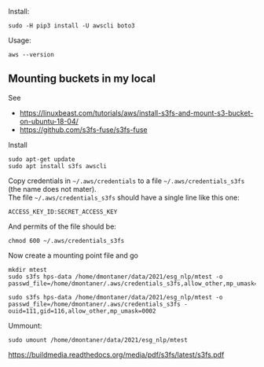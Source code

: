 

Install:

    sudo -H pip3 install -U awscli boto3

Usage:

    aws --version


Mounting buckets in my local
--------------------------------------------------------------------------------

See

- <https://linuxbeast.com/tutorials/aws/install-s3fs-and-mount-s3-bucket-on-ubuntu-18-04/>
- <https://github.com/s3fs-fuse/s3fs-fuse>


Install

    sudo apt-get update
    sudo apt install s3fs awscli

Copy credentials in `~/.aws/credentials` to a file `~/.aws/credentials_s3fs` (the name does not mater).  
The file `~/.aws/credentials_s3fs` should have a single line like this one:

    ACCESS_KEY_ID:SECRET_ACCESS_KEY

And permits of the file should be:

    chmod 600 ~/.aws/credentials_s3fs

Now create a mounting point file and go

    mkdir mtest
    sudo s3fs hps-data /home/dmontaner/data/2021/esg_nlp/mtest -o passwd_file=/home/dmontaner/.aws/credentials_s3fs,allow_other,mp_umask=0002

    sudo s3fs hps-data /home/dmontaner/data/2021/esg_nlp/mtest -o passwd_file=/home/dmontaner/.aws/credentials_s3fs -ouid=111,gid=116,allow_other,mp_umask=0002

Ummount:

    sudo umount /home/dmontaner/data/2021/esg_nlp/mtest

https://buildmedia.readthedocs.org/media/pdf/s3fs/latest/s3fs.pdf
